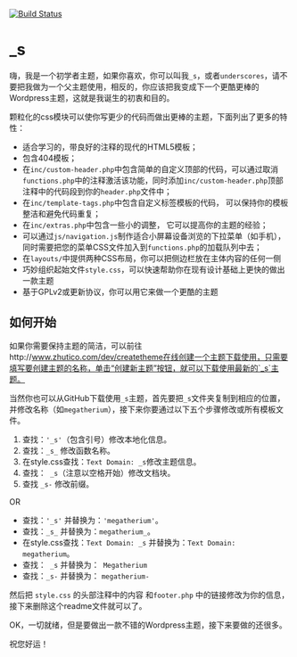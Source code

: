 [![Build Status](https://travis-ci.org/Automattic/_s.svg?branch=master)](https://travis-ci.org/Automattic/_s)

_s
===

嗨，我是一个初学者主题，如果你喜欢，你可以叫我`_s`，或者`underscores`，请不要把我做为一个父主题使用，相反的，你应该把我变成下一个更酷更棒的Wordpress主题，这就是我诞生的初衷和目的。

颗粒化的css模块可以使你写更少的代码而做出更棒的主题，下面列出了更多的特性：

* 适合学习的，带良好的注释的现代的HTML5模板；
* 包含404模板；
* 在`inc/custom-header.php`中包含简单的自定义顶部的代码，可以通过取消`functions.php`中的注释激活该功能，同时添加`inc/custom-header.php`顶部注释中的代码段到你的`header.php`文件中；
* 在`inc/template-tags.php`中包含自定义标签模板的代码， 可以保持你的模板整洁和避免代码重复；
* 在`inc/extras.php`中包含一些小的调整， 它可以提高你的主题的经验；
* 可以通过`js/navigation.js`制作适合小屏幕设备浏览的下拉菜单（如手机），同时需要把您的菜单CSS文件加入到`functions.php`的加载队列中去；
* 在`layouts/`中提供两种CSS布局，你可以把侧边栏放在主体内容的任何一侧
* 巧妙组织起始文件`style.css`，可以快速帮助你在现有设计基础上更快的做出一款主题
* 基于GPLv2或更新协议，你可以用它来做一个更酷的主题

如何开始
---------------

如果你需要保持主题的简洁，可以前往http://www.zhutico.com/dev/createtheme在线创建一个主题下载使用，只需要填写要创建主题的名称，单击“创建新主题”按钮，就可以下载使用最新的`_s`主题。

当然你也可以从GitHub下载使用`_s`主题，首先要把`_s`文件夹复制到相应的位置，并修改名称（如`megatherium`），接下来你要通过以下五个步骤修改或所有模板文件。

1. 查找：`'_s'`（包含引号）修改本地化信息。
2. 查找：`_s_` 修改函数名称。
3. 在style.css查找：`Text Domain: _s`修改主题信息。
4. 查找：<code>&nbsp;_s</code>（注意以空格开始）修改文档块。
5. 查找 `_s-` 修改前缀。

OR

* 查找：`'_s'` 并替换为：`'megatherium'`。
* 查找：`_s_` 并替换为：`megatherium_`。
* 在style.css查找：`Text Domain: _s` 并替换为：`Text Domain: megatherium`。
* 查找：<code>&nbsp;_s</code> 并替换为：<code>&nbsp;Megatherium</code>
* 查找：`_s-` 并替换为： `megatherium-`

然后把 `style.css` 的头部注释中的内容 和`footer.php` 中的链接修改为你的信息，接下来删除这个readme文件就可以了。

OK，一切就绪，但是要做出一款不错的Wordpress主题，接下来要做的还很多。

祝您好运！
